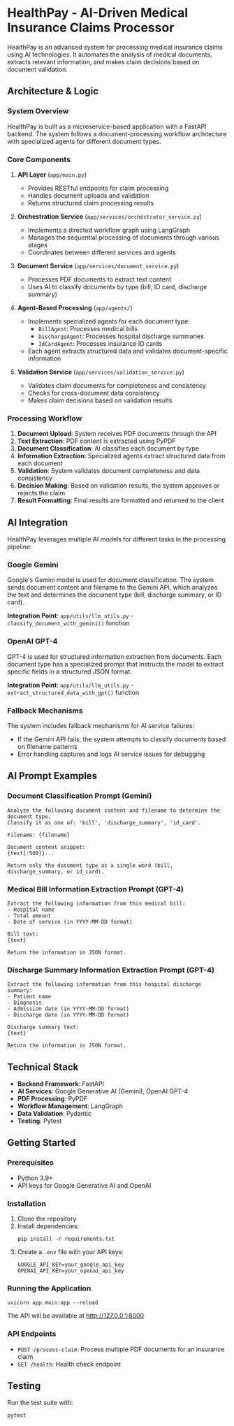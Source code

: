 # HealthPay - AI-Driven Medical Insurance Claims Processor

HealthPay is an advanced system for processing medical insurance claims using AI technologies. It automates the analysis of medical documents, extracts relevant information, and makes claim decisions based on document validation.

## Architecture & Logic

### System Overview

HealthPay is built as a microservice-based application with a FastAPI backend. The system follows a document-processing workflow architecture with specialized agents for different document types.

### Core Components 

1. **API Layer** (`app/main.py`)
   - Provides RESTful endpoints for claim processing
   - Handles document uploads and validation
   - Returns structured claim processing results

2. **Orchestration Service** (`app/services/orchestrator_service.py`)
   - Implements a directed workflow graph using LangGraph
   - Manages the sequential processing of documents through various stages
   - Coordinates between different services and agents

3. **Document Service** (`app/services/document_service.py`)
   - Processes PDF documents to extract text content
   - Uses AI to classify documents by type (bill, ID card, discharge summary)

4. **Agent-Based Processing** (`app/agents/`)
   - Implements specialized agents for each document type:
     - `BillAgent`: Processes medical bills
     - `DischargeAgent`: Processes hospital discharge summaries
     - `IdCardAgent`: Processes insurance ID cards
   - Each agent extracts structured data and validates document-specific information

5. **Validation Service** (`app/services/validation_service.py`)
   - Validates claim documents for completeness and consistency
   - Checks for cross-document data consistency
   - Makes claim decisions based on validation results

### Processing Workflow

1. **Document Upload**: System receives PDF documents through the API
2. **Text Extraction**: PDF content is extracted using PyPDF
3. **Document Classification**: AI classifies each document by type
4. **Information Extraction**: Specialized agents extract structured data from each document
5. **Validation**: System validates document completeness and data consistency
6. **Decision Making**: Based on validation results, the system approves or rejects the claim
7. **Result Formatting**: Final results are formatted and returned to the client

## AI Integration

HealthPay leverages multiple AI models for different tasks in the processing pipeline:

### Google Gemini

Google's Gemini model is used for document classification. The system sends document content and filename to the Gemini API, which analyzes the text and determines the document type (bill, discharge summary, or ID card).

**Integration Point**: `app/utils/llm_utils.py` - `classify_document_with_gemini()` function

### OpenAI GPT-4

GPT-4 is used for structured information extraction from documents. Each document type has a specialized prompt that instructs the model to extract specific fields in a structured JSON format.

**Integration Point**: `app/utils/llm_utils.py` - `extract_structured_data_with_gpt()` function

### Fallback Mechanisms

The system includes fallback mechanisms for AI service failures:
- If the Gemini API fails, the system attempts to classify documents based on filename patterns
- Error handling captures and logs AI service issues for debugging

## AI Prompt Examples

### Document Classification Prompt (Gemini)

```
Analyze the following document content and filename to determine the document type.
Classify it as one of: 'bill', 'discharge_summary', 'id_card'.

Filename: {filename}

Document content snippet:
{text[:500]}...

Return only the document type as a single word (bill, discharge_summary, or id_card).
```

### Medical Bill Information Extraction Prompt (GPT-4)

```
Extract the following information from this medical bill:
- Hospital name
- Total amount
- Date of service (in YYYY-MM-DD format)

Bill text:
{text}

Return the information in JSON format.
```

### Discharge Summary Information Extraction Prompt (GPT-4)

```
Extract the following information from this hospital discharge summary:
- Patient name
- Diagnosis
- Admission date (in YYYY-MM-DD format)
- Discharge date (in YYYY-MM-DD format)

Discharge summary text:
{text}

Return the information in JSON format.
```

## Technical Stack

- **Backend Framework**: FastAPI
- **AI Services**: Google Generative AI (Gemini), OpenAI GPT-4
- **PDF Processing**: PyPDF
- **Workflow Management**: LangGraph
- **Data Validation**: Pydantic
- **Testing**: Pytest

## Getting Started

### Prerequisites

- Python 3.9+
- API keys for Google Generative AI and OpenAI

### Installation

1. Clone the repository
2. Install dependencies:
   ```
   pip install -r requirements.txt
   ```
3. Create a `.env` file with your API keys:
   ```
   GOOGLE_API_KEY=your_google_api_key
   OPENAI_API_KEY=your_openai_api_key
   ```

### Running the Application

```
uvicorn app.main:app --reload
```

The API will be available at http://127.0.0.1:8000

### API Endpoints

- `POST /process-claim`: Process multiple PDF documents for an insurance claim
- `GET /health`: Health check endpoint

## Testing

Run the test suite with:

```
pytest
```
